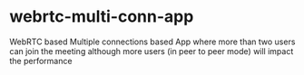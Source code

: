 # webrtc-multi-conn-app
WebRTC based Multiple connections based App where more than two users can join the meeting although more users (in peer to peer mode) will impact the performance
